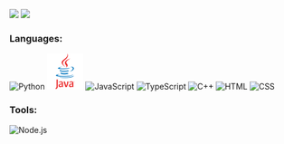 ![](https://github.com/WiggleGiggle/github-stats/blob/master/generated/overview.svg)
![](https://github.com/WiggleGiggle/github-stats/blob/master/generated/languages.svg)

### Languages:
<img src='./images/PythonLogo.png' alt='Python' width='64px' height='64px'>  
<img src='./images/JavaLogo.png' alt='Java' width='64px' height='64px'>  
<img src='' alt='JavaScript' width='16px' height='16px'>  
<img src='' alt='TypeScript' width='16px' height='16px'>  
<img src='' alt='C++' width='16px' height='16px'>  
<img src='' alt='HTML' width='16px' height='16px'>  
<img src='' alt='CSS' width='16px' height='16px'>  

<br>

### Tools:
<img src='' alt='Node.js' width='16px' height='16px'>
